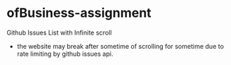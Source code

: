 # ofBusiness-assignment
Github Issues List with Infinite scroll

* the website may break after sometime of scrolling for sometime due to rate limiting by github issues api.
